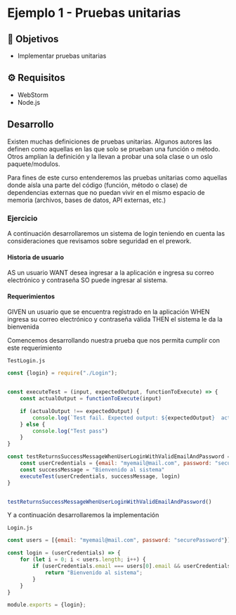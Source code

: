 # Ejemplo 1 - Pruebas unitarias

## :dart: Objetivos

- Implementar pruebas unitarias

## ⚙ Requisitos

- WebStorm
- Node.js

## Desarrollo

Existen muchas definiciones de pruebas unitarias. Algunos autores las definen como aquellas en las que solo se prueban
una función o método. Otros amplían la definición y la llevan a probar una sola clase o un oslo paquete/modulos.

Para fines de este curso entenderemos las pruebas unitarias como aquellas donde aísla una parte del código (función,
método o clase) de dependencias externas que no puedan vivir en el mismo espacio de memoria (archivos, bases de datos,
API externas, etc.)

### Ejercicio

A continuación desarrollaremos un sistema de login teniendo en cuenta las consideraciones que revisamos sobre seguridad
en el prework.

#### Historia de usuario

AS un usuario WANT desea ingresar a la aplicación e ingresa su correo electrónico y contraseña SO puede ingresar al
sistema.

#### Requerimientos

GIVEN un usuario que se encuentra registrado en la aplicación WHEN ingresa su correo electrónico y contraseña válida
THEN el sistema le da la bienvenida

Comencemos desarrollando nuestra prueba que nos permita cumplir con este requerimiento

`TestLogin.js`

```javascript
const {login} = require("./Login");


const executeTest = (input, expectedOutput, functionToExecute) => {
    const actualOutput = functionToExecute(input)

    if (actualOutput !== expectedOutput) {
        console.log(`Test fail. Expected output: ${expectedOutput}  actual output: ${actualOutput}`)
    } else {
        console.log("Test pass")
    }
}

const testReturnsSuccessMessageWhenUserLoginWithValidEmailAndPassword = () => {
    const userCredentials = {email: "myemail@mail.com", password: "securePassword"}
    const successMessage = "Bienvenido al sistema"
    executeTest(userCredentials, successMessage, login)
}


testReturnsSuccessMessageWhenUserLoginWithValidEmailAndPassword()

```

Y a continuación desarrollaremos la implementación

`Login.js`

```javascript
const users = [{email: "myemail@mail.com", password: "securePassword"}]

const login = (userCredentials) => {
    for (let i = 0; i < users.length; i++) {
        if (userCredentials.email === users[0].email && userCredentials.password === users[0].password) {
            return "Bienvenido al sistema";
        }
    }
}

module.exports = {login};

```
